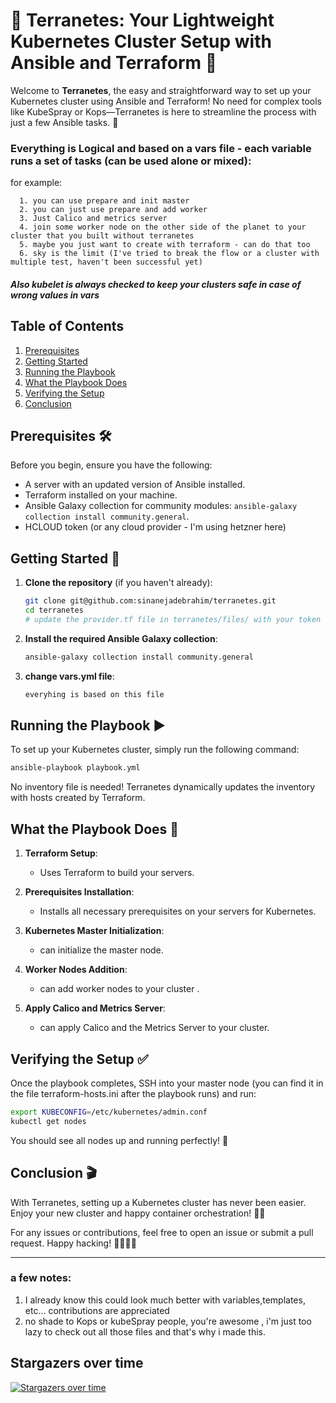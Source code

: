 # 🌟 Terranetes: Your Lightweight Kubernetes Cluster Setup with Ansible and Terraform 🌟

Welcome to **Terranetes**, the easy and straightforward way to set up your Kubernetes cluster using Ansible and Terraform! No need for complex tools like KubeSpray or Kops—Terranetes is here to streamline the process with just a few Ansible tasks. 🚀

### Everything is Logical and based on a vars file - each variable runs a set of tasks (can be used alone or mixed):
   for example:
   
      1. you can use prepare and init master
      2. you can just use prepare and add worker 
      3. Just Calico and metrics server
      4. join some worker node on the other side of the planet to your cluster that you built without terranetes 
      5. maybe you just want to create with terraform - can do that too
      6. sky is the limit (I've tried to break the flow or a cluster with multiple test, haven't been successful yet)
##### Also kubelet is always checked to keep your clusters safe in case of wrong values in vars
## Table of Contents
1. [Prerequisites](#prerequisites)
2. [Getting Started](#getting-started)
3. [Running the Playbook](#running-the-playbook)
4. [What the Playbook Does](#what-the-playbook-does)
5. [Verifying the Setup](#verifying-the-setup)
6. [Conclusion](#conclusion)

## Prerequisites 🛠️

Before you begin, ensure you have the following:
- A server with an updated version of Ansible installed.
- Terraform installed on your machine.
- Ansible Galaxy collection for community modules: `ansible-galaxy collection install community.general`.
- HCLOUD token (or any cloud provider  - I'm using hetzner here)

## Getting Started 🚀

1. **Clone the repository** (if you haven't already):
   ```sh
   git clone git@github.com:sinanejadebrahim/terranetes.git
   cd terranetes
   # update the provider.tf file in terranetes/files/ with your token
   ```

2. **Install the required Ansible Galaxy collection**:
   ```sh
   ansible-galaxy collection install community.general
   ```

3. **change vars.yml file**:
   ```sh
   everyhing is based on this file
   ```
   
## Running the Playbook ▶️

To set up your Kubernetes cluster, simply run the following command:
```sh
ansible-playbook playbook.yml
```

No inventory file is needed! Terranetes dynamically updates the inventory with hosts created by Terraform.

## What the Playbook Does 📝

1. **Terraform Setup**:
   - Uses Terraform to build your servers.

2. **Prerequisites Installation**:
   - Installs all necessary prerequisites on your servers for Kubernetes.

3. **Kubernetes Master Initialization**:
   - can initialize the master node.

4. **Worker Nodes Addition**:
   - can add worker nodes to your cluster .

5. **Apply Calico and Metrics Server**:
   - can apply Calico and the Metrics Server to your cluster.

## Verifying the Setup ✅

Once the playbook completes, SSH into your master node (you can find it in the file terraform-hosts.ini after the playbook runs) and run:
```sh
export KUBECONFIG=/etc/kubernetes/admin.conf
kubectl get nodes
```

You should see all nodes up and running perfectly! 🎉

## Conclusion 🎬

With Terranetes, setting up a Kubernetes cluster has never been easier. Enjoy your new cluster and happy container orchestration! 🐳✨

For any issues or contributions, feel free to open an issue or submit a pull request. Happy hacking! 👨‍💻👩‍💻

---

### a few notes: 
1. I already know this could look much better with variables,templates,  etc... contributions are appreciated
2. no shade to Kops or kubeSpray people, you're awesome , i'm just too lazy to check out all those files and that's why i made this.



## Stargazers over time
[![Stargazers over time](https://starchart.cc/sinanejadebrahim/terranetes.svg?variant=light)](https://starchart.cc/sinanejadebrahim/terranetes)

